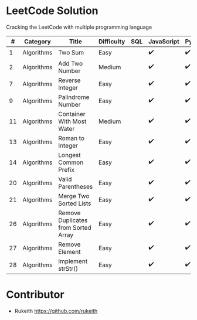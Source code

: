 # LeetCode Solution

Cracking the LeetCode with multiple programming language

| # 	| Category 	| Title 	| Difficulty 	| SQL 	| JavaScript 	| Python3 	| Go 	| Swift 	| Kotlin 	| Scala 	| C 	| C++ 	| C# 	| Java 	| Ruby 	|
|---	|----------	|-------	|------------	|------	|------------	|---------	|----	|-------	|--------	|-------	|---	|-----	|----	|------	|------	|
| 1   | Algorithms| Two Sum | Easy        |       | :heavy_check_mark: | :heavy_check_mark: | :heavy_check_mark: |                    |                    |                    |                    |                    |                    |                    |                    |
| 2   | Algorithms | Add Two Number            | Medium       |     | :heavy_check_mark: | :heavy_check_mark: | :heavy_check_mark: |                    |                    |                    |                    |                    |                    |
| 7   | Algorithms | Reverse Integer           | Easy       |     | :heavy_check_mark: | :heavy_check_mark: | :heavy_check_mark: |                    |                    |                    |                    |                    |                    |
| 9   | Algorithms | Palindrome Number         | Easy       |     | :heavy_check_mark: | :heavy_check_mark: | :heavy_check_mark: |                    |                    |                    |                    |                    |                    |
| 11  | Algorithms | Container With Most Water | Medium       |     | :heavy_check_mark: | :heavy_check_mark: | :heavy_check_mark: |                    |                    |                    |                    |                    |                    |
| 13  | Algorithms | Roman to Integer          | Easy       |     | :heavy_check_mark: | :heavy_check_mark: | :heavy_check_mark: |                    |                    |                    |                    |                    |                    |
| 14  | Algorithms | Longest Common Prefix     | Easy       |     | :heavy_check_mark: | :heavy_check_mark: | :heavy_check_mark: |                    |                    |                    |                    |                    |                    |
| 20  | Algorithms | Valid Parentheses     | Easy       |     | :heavy_check_mark: | :heavy_check_mark: | :heavy_check_mark: |                    |                    |                    |                    |                    |                    |
| 21  | Algorithms | Merge Two Sorted Lists     | Easy       |     | :heavy_check_mark: | :heavy_check_mark: | :heavy_check_mark: |                    |                    |                    |                    |                    |                    |
| 26  | Algorithms | Remove Duplicates from Sorted Array     | Easy       |     | :heavy_check_mark: | :heavy_check_mark: | :heavy_check_mark: |                    |                    |                    |                    |                    |                    |
| 27  | Algorithms | Remove Element     | Easy       |     | :heavy_check_mark: | :heavy_check_mark: | :heavy_check_mark: |                    |                    |                    |                    |                    |                    |
| 28  | Algorithms | Implement strStr()    | Easy       |     | :heavy_check_mark: | :heavy_check_mark: | :heavy_check_mark: |                    |                    |                    |                    |                    |                    |

# Contributor

- Rukeith <https://github.com/rukeith>
